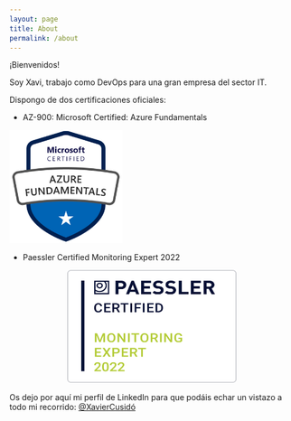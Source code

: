 ```yaml
---
layout: page
title: About
permalink: /about
---
```


¡Bienvenidos! 

Soy Xavi, trabajo como DevOps para una gran empresa del sector IT. 

Dispongo de dos certificaciones oficiales:

- AZ-900: Microsoft Certified: Azure Fundamentals 

<p align="left">
<img src="assets/image/az900.png" width="200" height="200">
</p>

- Paessler Certified Monitoring Expert 2022

<p align="center">
<img src="assets/image/badge_certified-monitoring-expert-2022.png" width="300" height="200">
</p>

Os dejo por aquí mi perfil de LinkedIn para que podáis echar un vistazo a todo mi recorrido: [@XavierCusidó](https://www.linkedin.com/in/xavier-cusid%C3%B3-g%C3%B3mez-92829a130//)
